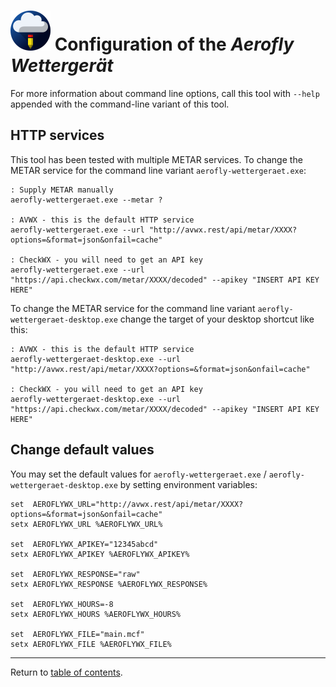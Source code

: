 ![](./favicon-64x64.png) Configuration of the <i>Aerofly Wettergerät</i>
=======================================================================

For more information about command line options, call this tool with `--help` appended with the command-line variant of this tool.

HTTP services
-------------

This tool has been tested with multiple METAR services. To change the METAR service for the command line variant `aerofly-wettergeraet.exe`:

```batch
: Supply METAR manually
aerofly-wettergeraet.exe --metar ?

: AVWX - this is the default HTTP service
aerofly-wettergeraet.exe --url "http://avwx.rest/api/metar/XXXX?options=&format=json&onfail=cache"

: CheckWX - you will need to get an API key
aerofly-wettergeraet.exe --url "https://api.checkwx.com/metar/XXXX/decoded" --apikey "INSERT API KEY HERE"
```

To change the METAR service for the command line variant `aerofly-wettergeraet-desktop.exe` change the target of your desktop shortcut like this:

```batch
: AVWX - this is the default HTTP service
aerofly-wettergeraet-desktop.exe --url "http://avwx.rest/api/metar/XXXX?options=&format=json&onfail=cache"

: CheckWX - you will need to get an API key
aerofly-wettergeraet-desktop.exe --url "https://api.checkwx.com/metar/XXXX/decoded" --apikey "INSERT API KEY HERE"
```

Change default values
---------------------

You may set the default values for `aerofly-wettergeraet.exe` / `aerofly-wettergeraet-desktop.exe` by setting environment variables:

```batch
set  AEROFLYWX_URL="http://avwx.rest/api/metar/XXXX?options=&format=json&onfail=cache"
setx AEROFLYWX_URL %AEROFLYWX_URL%

set  AEROFLYWX_APIKEY="12345abcd"
setx AEROFLYWX_APIKEY %AEROFLYWX_APIKEY%

set  AEROFLYWX_RESPONSE="raw"
setx AEROFLYWX_RESPONSE %AEROFLYWX_RESPONSE%

set  AEROFLYWX_HOURS=-8
setx AEROFLYWX_HOURS %AEROFLYWX_HOURS%

set  AEROFLYWX_FILE="main.mcf"
setx AEROFLYWX_FILE %AEROFLYWX_FILE%
```

---

Return to [table of contents](../README.md).

